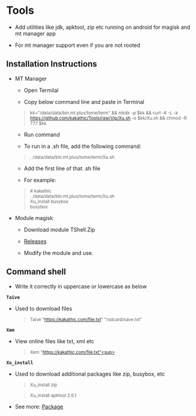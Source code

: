 # Tools

- Add utilities like jdk, apktool, zip etc running on android for magisk and mt manager app

- For mt manager support even if you are not rooted

**Installation Instructions**
---
- MT Manager

  - Open Termilal

  - Copy below command line and paste in Terminal

   > <sup>kk="/data/data/bin.mt.plus/tome/term" && mkdir -p $kk && curl -# -L -k https://github.com/kakathic/Tools/raw/Vip/Xu.sh -o $kk/Xu.sh && chmod -R 777 $kk</sup>

  - Run command

  - To run in a .sh file, add the following command:

   > <sup>. /data/data/bin.mt.plus/tome/term/Xu.sh</sup>

  - Add the first line of that .sh file

  - For example:

   > <sup># kakathic<br/>
           . /data/data/bin.mt.plus/tome/term/Xu.sh<br/>
           Xu_install busybox<br/>
           busybox</sup><br/>

- Module magisk

  - Download module TShell.Zip

  - [Releases](https://github.com/kakathic/Tools/releases)

  - Modify the module and use.

**Command shell**
---

- Write it correctly in uppercase or lowercase as below 

**`Taive`**

- Used to download files

   > <sup>Taive "https://kakathic.com/file.txt" "/sdcard/save.txt"<sup>

**`Xem`**

- View online files like txt, xml etc

   > <sup>Xem "https://kakathic.com/file.txt"<sup>

**`Xu_install`**

- Used to download additional packages like zip, busybox, etc

   > <sup>Xu_install zip<sup>

   > <sup>Xu_install apktool 2.6.1<sup>

- See more: [Package](List.md)
